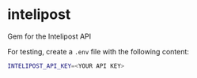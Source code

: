 # intelipost
Gem for the Intelipost API

For testing, create a `.env` file with the following content:
````bash
INTELIPOST_API_KEY=<YOUR API KEY>
````
